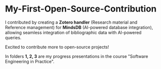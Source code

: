 # My-First-Open-Source-Contribution

I contributed by creating a **Zotero handler** (Research material and Reference management) for **MindsDB** (AI-powered database integration), allowing seamless integration of bibliographic data with AI-powered queries.

Excited to contribute more to open-source projects!

In folders **1, 2, 3** are my progress presentations in the course "Software Engineering in Practice".

